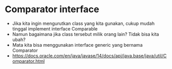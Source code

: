 # Comparator interface
- Jika kita ingin mengurutkan class yang kita gunakan, cukup mudah tinggal implement interface Comparable
- Namun bagaimana jika class tersebut milik orang lain? Tidak bisa kita ubah?
- Mata kita bisa menggunakan interface generic yang bernama Comparator
- https://docs.oracle.com/en/java/javase/14/docs/api/java.base/java/util/Comparator.html